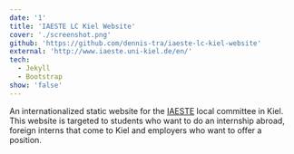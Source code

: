 ```yaml
---
date: '1'
title: 'IAESTE LC Kiel Website'
cover: './screenshot.png'
github: 'https://github.com/dennis-tra/iaeste-lc-kiel-website'
external: 'http://www.iaeste.uni-kiel.de/en/'
tech:
  - Jekyll
  - Bootstrap
show: 'false'
---
```


An internationalized static website for the [IAESTE](https://iaeste.org/) local committee in Kiel. This website is targeted to students who want to do an internship abroad, foreign interns that come to Kiel and employers who want to offer a position.
